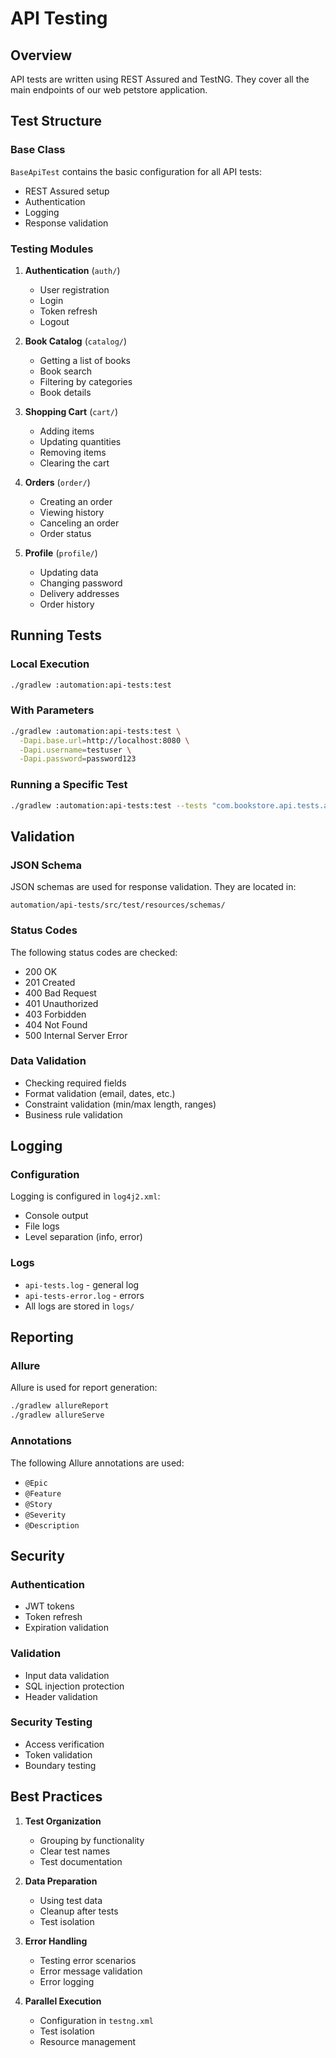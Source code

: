 # API Testing

## Overview

API tests are written using REST Assured and TestNG. They cover all the main endpoints of our web petstore application.

## Test Structure

### Base Class

`BaseApiTest` contains the basic configuration for all API tests:

- REST Assured setup
- Authentication
- Logging
- Response validation

### Testing Modules

1. **Authentication** (`auth/`)
    - User registration
    - Login
    - Token refresh
    - Logout

2. **Book Catalog** (`catalog/`)
    - Getting a list of books
    - Book search
    - Filtering by categories
    - Book details

3. **Shopping Cart** (`cart/`)
    - Adding items
    - Updating quantities
    - Removing items
    - Clearing the cart

4. **Orders** (`order/`)
    - Creating an order
    - Viewing history
    - Canceling an order
    - Order status

5. **Profile** (`profile/`)
    - Updating data
    - Changing password
    - Delivery addresses
    - Order history

## Running Tests

### Local Execution

```bash
./gradlew :automation:api-tests:test
```

### With Parameters

```bash
./gradlew :automation:api-tests:test \
  -Dapi.base.url=http://localhost:8080 \
  -Dapi.username=testuser \
  -Dapi.password=password123
```

### Running a Specific Test

```bash
./gradlew :automation:api-tests:test --tests "com.bookstore.api.tests.auth.AuthenticationTest"
```

## Validation

### JSON Schema

JSON schemas are used for response validation. They are located in:

```
automation/api-tests/src/test/resources/schemas/
```

### Status Codes

The following status codes are checked:

- 200 OK
- 201 Created
- 400 Bad Request
- 401 Unauthorized
- 403 Forbidden
- 404 Not Found
- 500 Internal Server Error

### Data Validation

- Checking required fields
- Format validation (email, dates, etc.)
- Constraint validation (min/max length, ranges)
- Business rule validation

## Logging

### Configuration

Logging is configured in `log4j2.xml`:

- Console output
- File logs
- Level separation (info, error)

### Logs

- `api-tests.log` - general log
- `api-tests-error.log` - errors
- All logs are stored in `logs/`

## Reporting

### Allure

Allure is used for report generation:

```bash
./gradlew allureReport
./gradlew allureServe
```

### Annotations

The following Allure annotations are used:

- `@Epic`
- `@Feature`
- `@Story`
- `@Severity`
- `@Description`

## Security

### Authentication

- JWT tokens
- Token refresh
- Expiration validation

### Validation

- Input data validation
- SQL injection protection
- Header validation

### Security Testing

- Access verification
- Token validation
- Boundary testing

## Best Practices

1. **Test Organization**
    - Grouping by functionality
    - Clear test names
    - Test documentation

2. **Data Preparation**
    - Using test data
    - Cleanup after tests
    - Test isolation

3. **Error Handling**
    - Testing error scenarios
    - Error message validation
    - Error logging

4. **Parallel Execution**
    - Configuration in `testng.xml`
    - Test isolation
    - Resource management
